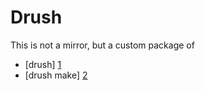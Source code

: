 # Drush

This is not a mirror, but a custom package of

* [drush] [1]
* [drush make] [2]

[1]: http://drupal.org/project/drush
[2]: http://drupal.org/project/drush_make
